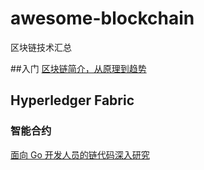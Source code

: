 # awesome-blockchain
区块链技术汇总

##入门
[区块链简介，从原理到趋势](https://mp.weixin.qq.com/s/jzEmeLzFBJGugLwyXvluMw)
## Hyperledger Fabric
### 智能合约
[面向 Go 开发人员的链代码深入研究](https://www.ibm.com/developerworks/cn/cloud/library/cl-ibm-blockchain-chaincode-development-using-golang/index.html)
